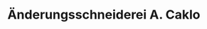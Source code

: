 ---
title: "Änderungsschneiderei A. Caklo"
url: /hamburg/aenderungsschneiderei-a-caklo/
shop: Schneiderei
---